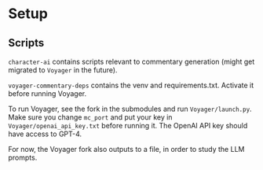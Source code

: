 # Setup

## Scripts

`character-ai` contains scripts relevant to commentary generation (might get migrated to `Voyager` in the future).

`voyager-commentary-deps` contains the venv and requirements.txt. Activate it before running Voyager.

To run Voyager, see the fork in the submodules and run `Voyager/launch.py`. Make sure you change `mc_port` and put your key in `Voyager/openai_api_key.txt` before running it. The OpenAI API key should have access to GPT-4.

For now, the Voyager fork also outputs to a file, in order to study the LLM prompts.
